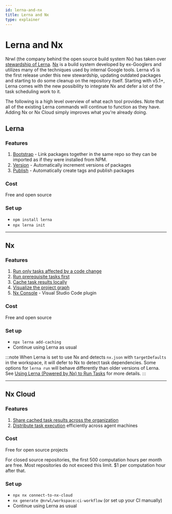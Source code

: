```yaml
---
id: lerna-and-nx
title: Lerna and Nx
type: explainer
---
```


# Lerna and Nx

Nrwl (the company behind the open source build system Nx) has taken over [stewardship of Lerna](https://dev.to/nrwl/lerna-is-dead-long-live-lerna-3jal). [Nx](https://nx.dev) is a build system developed by ex-Googlers and utilizes many of the techniques used by internal Google tools. Lerna v5 is the first release under this new stewardship, updating outdated packages and starting to do some cleanup on the repository itself. Starting with v5.1+, Lerna comes with the new possibility to integrate Nx and defer a lot of the task scheduling work to it.

The following is a high level overview of what each tool provides. Note that all of the existing Lerna commands will continue to function as they have. Adding Nx or Nx Cloud simply improves what you're already doing.

## Lerna

### Features

1. [Bootstrap](./features/bootstrap) - Link packages together in the same repo so they can be imported as if they were installed from NPM.
2. [Version](./features/version-and-publish) - Automatically increment versions of packages
3. [Publish](./features/version-and-publish) - Automatically create tags and publish packages

### Cost

Free and open source

### Set up

- `npm install lerna`
- `npx lerna init`

---

## Nx

### Features

1. [Run only tasks affected by a code change](./features/run-tasks)
2. [Run prerequisite tasks first](./features/run-tasks)
3. [Cache task results locally](./features/cache-tasks)
4. [Visualize the project graph](./features/project-graph)
5. [Nx Console](./features/editor-integrations#nx-console-for-vscode) - Visual Studio Code plugin

### Cost

Free and open source

### Set up

- `npx lerna add-caching`
- Continue using Lerna as usual

:::note
When Lerna is set to use Nx and detects `nx.json` with `targetDefaults` in the workspace, it will defer to Nx to detect task dependencies. Some options for `lerna run` will behave differently than older versions of Lerna. See [Using Lerna (Powered by Nx) to Run Tasks](docs/lerna6-obsolete-options.md) for more details.
:::

---

## Nx Cloud

### Features

1. [Share cached task results across the organization](./features/cache-tasks#distributed-computation-caching)
2. [Distribute task execution](./features/distribute-tasks) efficiently across agent machines

### Cost

Free for open source projects

For closed source repositories, the first 500 computation hours per month are free. Most repositories do not exceed this limit. $1 per computation hour after that.

### Set up

- `npx nx connect-to-nx-cloud`
- `nx generate @nrwl/workspace:ci-workflow` (or set up your CI manually)
- Continue using Lerna as usual

